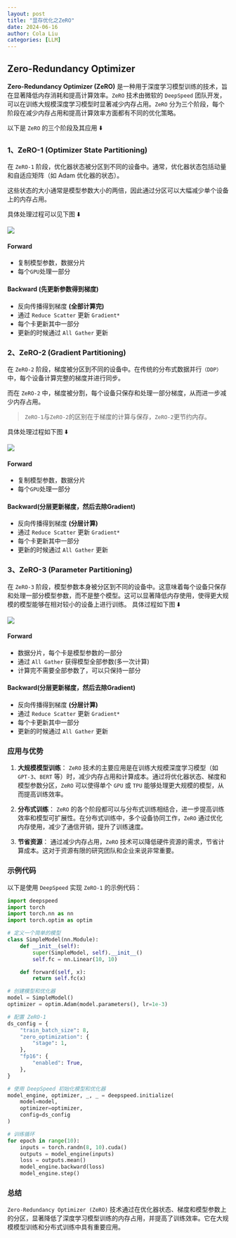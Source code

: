 ```yaml
---
layout: post
title: "显存优化之ZeRO"
date: 2024-06-16
author: Cola Liu
categories: [LLM]
---
```


## Zero-Redundancy Optimizer

**Zero-Redundancy Optimizer (ZeRO)** 是一种用于深度学习模型训练的技术，旨在显著降低内存消耗和提高计算效率。`ZeRO` 技术由微软的 `DeepSpeed` 团队开发，可以在训练大规模深度学习模型时显著减少内存占用。`ZeRO` 分为三个阶段，每个阶段在减少内存占用和提高计算效率方面都有不同的优化策略。

以下是 `ZeRO` 的三个阶段及其应用 ⬇️


### 1、ZeRO-1 (Optimizer State Partitioning)
在 `ZeRO-1` 阶段，优化器状态被分区到不同的设备中。通常，优化器状态包括动量和自适应矩阵（如 Adam 优化器的状态）。

这些状态的大小通常是模型参数大小的两倍，因此通过分区可以大幅减少单个设备上的内存占用。

具体处理过程可以见下图 ⬇️

<img src="/assets/imgs/ai/llm/ZeRO/zero-stage1.png"/>

#### Forward
- 复制模型参数，数据分片 
- 每个`GPU`处理一部分

#### Backward (先更新参数得到梯度)
- 反向传播得到梯度 **(全部计算完)**
- 通过 `Reduce Scatter` 更新 `Gradient*`
- 每个卡更新其中一部分
- 更新的时候通过 `All Gather` 更新

### 2、ZeRO-2 (Gradient Partitioning)
在 `ZeRO-2` 阶段，梯度被分区到不同的设备中。在传统的分布式数据并行`（DDP）`中，每个设备计算完整的梯度并进行同步。

而在 `ZeRO-2` 中，梯度被分割，每个设备只保存和处理一部分梯度，从而进一步减少内存占用。

> `ZeRO-1`与`ZeRO-2`的区别在于梯度的计算与保存，`ZeRO-2`更节约内存。


具体处理过程如下图 ⬇️

<img src="/assets/imgs/ai/llm/ZeRO/zero-stage2.png"/>

#### Forward
- 复制模型参数，数据分片 
- 每个`GPU`处理一部分

#### Backward(分层更新梯度，然后去除Gradient)
- 反向传播得到梯度 **(分层计算)**
- 通过 `Reduce Scatter` 更新 `Gradient*`
- 每个卡更新其中一部分
- 更新的时候通过 `All Gather` 更新

### 3、ZeRO-3 (Parameter Partitioning)
在 `ZeRO-3` 阶段，模型参数本身被分区到不同的设备中。这意味着每个设备只保存和处理一部分模型参数，而不是整个模型。这可以显著降低内存使用，使得更大规模的模型能够在相对较小的设备上进行训练。
具体过程如下图 ⬇️

<img src="/assets/imgs/ai/llm/ZeRO/zero-stage3.png"/>

#### Forward
- 数据分片，每个卡是模型参数的一部分
- 通过 `All Gather` 获得模型全部参数(多一次计算)
- 计算完不需要全部参数了，可以只保持一部分

#### Backward(分层更新梯度，然后去除Gradient)
- 反向传播得到梯度 **(分层计算)**
- 通过 `Reduce Scatter` 更新   `Gradient*`
- 每个卡更新其中一部分
- 更新的时候通过 `All Gather` 更新

### 应用与优势

1. **大规模模型训练**：
   `ZeRO` 技术的主要应用是在训练大规模深度学习模型（如 `GPT-3`、`BERT` 等）时，减少内存占用和计算成本。通过将优化器状态、梯度和模型参数分区，`ZeRO` 可以使得单个 `GPU` 或 `TPU` 能够处理更大规模的模型，从而提高训练效率。

2. **分布式训练**：
   `ZeRO` 的各个阶段都可以与分布式训练相结合，进一步提高训练效率和模型可扩展性。在分布式训练中，多个设备协同工作，`ZeRO` 通过优化内存使用，减少了通信开销，提升了训练速度。

3. **节省资源**：
   通过减少内存占用，`ZeRO` 技术可以降低硬件资源的需求，节省计算成本。这对于资源有限的研究团队和企业来说非常重要。

### 示例代码

以下是使用 `DeepSpeed` 实现 `ZeRO-1` 的示例代码：

```python
import deepspeed
import torch
import torch.nn as nn
import torch.optim as optim

# 定义一个简单的模型
class SimpleModel(nn.Module):
    def __init__(self):
        super(SimpleModel, self).__init__()
        self.fc = nn.Linear(10, 10)

    def forward(self, x):
        return self.fc(x)

# 创建模型和优化器
model = SimpleModel()
optimizer = optim.Adam(model.parameters(), lr=1e-3)

# 配置 ZeRO-1
ds_config = {
    "train_batch_size": 8,
    "zero_optimization": {
        "stage": 1,
    },
    "fp16": {
        "enabled": True,
    },
}

# 使用 DeepSpeed 初始化模型和优化器
model_engine, optimizer, _, _ = deepspeed.initialize(
    model=model,
    optimizer=optimizer,
    config=ds_config
)

# 训练循环
for epoch in range(10):
    inputs = torch.randn(8, 10).cuda()
    outputs = model_engine(inputs)
    loss = outputs.mean()
    model_engine.backward(loss)
    model_engine.step()
```

### 总结

`Zero-Redundancy Optimizer (ZeRO)` 技术通过在优化器状态、梯度和模型参数上的分区，显著降低了深度学习模型训练的内存占用，并提高了训练效率。它在大规模模型训练和分布式训练中具有重要应用。